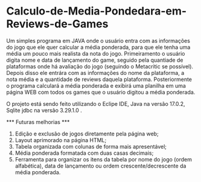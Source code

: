 # Calculo-de-Media-Pondedara-em-Reviews-de-Games
Um simples programa em JAVA onde o usuário entra com as informações do jogo que ele quer calcular a média ponderada, para que ele tenha uma média um pouco mais realista da nota do jogo. Primeiramento o usuário digita nome e data de lançamento do game, seguido pela quantiade de plataformas onde há avaliação do jogo (seguindo o Metacritic se possível). Depois disso ele entrára com as informações do nome da plataforma, a nota média e a quantidade de reviews daquela plataforma. Posteriormente o programa calculará a média ponderada e exibirá uma planilha em uma página WEB com todos os games que o usuário digitou a média ponderada.

O projeto está sendo feito utilizando o Eclipe IDE, Java na versão 17.0.2, Sqlite jdbc na versão 3.29.1.0 .


*** Futuras melhorias ***

1. Edição e exclusão de jogos diretamente pela página web;
2. Layout aprimorado na página HTML;
3. Tabela organizada com colunas de forma mais apresentável;
4. Média ponderada formatada com duas casas decimais;
5. Ferramenta para organizar os itens da tabela por nome do jogo (ordem alfabética), data de lançamento ou ordem crescente/decrescente da média ponderada.

